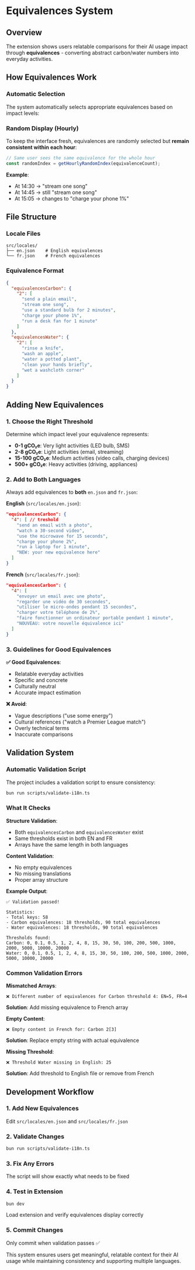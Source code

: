 # Equivalences System

## Overview

The extension shows users relatable comparisons for their AI usage impact through **equivalences** - converting abstract carbon/water numbers into everyday activities.

## How Equivalences Work

### Automatic Selection
The system automatically selects appropriate equivalences based on impact levels:

### Random Display (Hourly)
To keep the interface fresh, equivalences are randomly selected but **remain consistent within each hour**:

```typescript
// Same user sees the same equivalence for the whole hour
const randomIndex = getHourlyRandomIndex(equivalenceCount);
```

**Example**: 
- At 14:30 → "stream one song" 
- At 14:45 → still "stream one song"
- At 15:05 → changes to "charge your phone 1%"

## File Structure

### Locale Files
```
src/locales/
├── en.json    # English equivalences
└── fr.json    # French equivalences
```

### Equivalence Format
```json
{
  "equivalencesCarbon": {
    "2": [
      "send a plain email",
      "stream one song", 
      "use a standard bulb for 2 minutes",
      "charge your phone 1%",
      "run a desk fan for 1 minute"
    ]
  },
  "equivalencesWater": {
    "2": [
      "rinse a knife",
      "wash an apple",
      "water a potted plant", 
      "clean your hands briefly",
      "wet a washcloth corner"
    ]
  }
}
```

## Adding New Equivalences

### 1. Choose the Right Threshold
Determine which impact level your equivalence represents:
- **0-1 gCO₂e**: Very light activities (LED bulb, SMS)
- **2-8 gCO₂e**: Light activities (email, streaming)  
- **15-100 gCO₂e**: Medium activities (video calls, charging devices)
- **500+ gCO₂e**: Heavy activities (driving, appliances)

### 2. Add to Both Languages
Always add equivalences to **both** `en.json` and `fr.json`:

**English** (`src/locales/en.json`):
```json
"equivalencesCarbon": {
  "4": [ // treshold
    "send an email with a photo",
    "watch a 30-second video",
    "use the microwave for 15 seconds",
    "charge your phone 2%",
    "run a laptop for 1 minute",
    "NEW: your new equivalence here"
  ]
}
```

**French** (`src/locales/fr.json`):
```json
"equivalencesCarbon": {
  "4": [
    "envoyer un email avec une photo",
    "regarder une vidéo de 30 secondes", 
    "utiliser le micro-ondes pendant 15 secondes",
    "charger votre téléphone de 2%",
    "faire fonctionner un ordinateur portable pendant 1 minute",
    "NOUVEAU: votre nouvelle équivalence ici"
  ]
}
```

### 3. Guidelines for Good Equivalences

**✅ Good Equivalences**:
- Relatable everyday activities
- Specific and concrete
- Culturally neutral
- Accurate impact estimation

**❌ Avoid**:
- Vague descriptions ("use some energy")
- Cultural references ("watch a Premier League match")  
- Overly technical terms
- Inaccurate comparisons

## Validation System

### Automatic Validation Script
The project includes a validation script to ensure consistency:

```bash
bun run scripts/validate-i18n.ts
```

### What It Checks

**Structure Validation**:
- Both `equivalencesCarbon` and `equivalencesWater` exist
- Same thresholds exist in both EN and FR
- Arrays have the same length in both languages

**Content Validation**:
- No empty equivalences
- No missing translations
- Proper array structure

**Example Output**:
```
✅ Validation passed!

Statistics:
- Total keys: 58
- Carbon equivalences: 18 thresholds, 90 total equivalences  
- Water equivalences: 18 thresholds, 90 total equivalences

Thresholds found:
Carbon: 0, 0.1, 0.5, 1, 2, 4, 8, 15, 30, 50, 100, 200, 500, 1000, 2000, 5000, 10000, 20000
Water: 0, 0.1, 0.5, 1, 2, 4, 8, 15, 30, 50, 100, 200, 500, 1000, 2000, 5000, 10000, 20000
```

### Common Validation Errors

**Mismatched Arrays**:
```
❌ Different number of equivalences for Carbon threshold 4: EN=5, FR=4
```
**Solution**: Add missing equivalence to French array

**Empty Content**:
```
❌ Empty content in French for: Carbon 2[3]
```
**Solution**: Replace empty string with actual equivalence

**Missing Threshold**:
```
❌ Threshold Water missing in English: 25
```
**Solution**: Add threshold to English file or remove from French

## Development Workflow

### 1. Add New Equivalences
Edit `src/locales/en.json` and `src/locales/fr.json`

### 2. Validate Changes
```bash
bun run scripts/validate-i18n.ts
```

### 3. Fix Any Errors
The script will show exactly what needs to be fixed

### 4. Test in Extension
```bash
bun dev
```
Load extension and verify equivalences display correctly

### 5. Commit Changes
Only commit when validation passes ✅

This system ensures users get meaningful, relatable context for their AI usage while maintaining consistency and supporting multiple languages. 